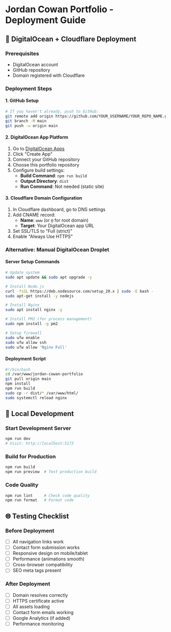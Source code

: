 # Jordan Cowan Portfolio - Deployment Guide

## 🚀 DigitalOcean + Cloudflare Deployment

### Prerequisites
- DigitalOcean account
- GitHub repository
- Domain registered with Cloudflare

### Deployment Steps

#### 1. GitHub Setup
```bash
# If you haven't already, push to GitHub:
git remote add origin https://github.com/YOUR_USERNAME/YOUR_REPO_NAME.git
git branch -M main
git push -u origin main
```

#### 2. DigitalOcean App Platform
1. Go to [DigitalOcean Apps](https://cloud.digitalocean.com/apps)
2. Click "Create App"
3. Connect your GitHub repository
4. Choose this portfolio repository
5. Configure build settings:
   - **Build Command**: `npm run build`
   - **Output Directory**: `dist`
   - **Run Command**: Not needed (static site)

#### 3. Cloudflare Domain Configuration
1. In Cloudflare dashboard, go to DNS settings
2. Add CNAME record:
   - **Name**: `www` (or `@` for root domain)
   - **Target**: Your DigitalOcean app URL
3. Set SSL/TLS to "Full (strict)"
4. Enable "Always Use HTTPS"

### Alternative: Manual DigitalOcean Droplet

#### Server Setup Commands
```bash
# Update system
sudo apt update && sudo apt upgrade -y

# Install Node.js
curl -fsSL https://deb.nodesource.com/setup_20.x | sudo -E bash -
sudo apt-get install -y nodejs

# Install Nginx
sudo apt install nginx -y

# Install PM2 (for process management)
sudo npm install -g pm2

# Setup firewall
sudo ufw enable
sudo ufw allow ssh
sudo ufw allow 'Nginx Full'
```

#### Deployment Script
```bash
#!/bin/bash
cd /var/www/jordan-cowan-portfolio
git pull origin main
npm install
npm run build
sudo cp -r dist/* /var/www/html/
sudo systemctl reload nginx
```

## 🔧 Local Development

### Start Development Server
```bash
npm run dev
# Visit: http://localhost:5173
```

### Build for Production
```bash
npm run build
npm run preview  # Test production build
```

### Code Quality
```bash
npm run lint     # Check code quality
npm run format   # Format code
```

## 🌐 Testing Checklist

### Before Deployment
- [ ] All navigation links work
- [ ] Contact form submission works
- [ ] Responsive design on mobile/tablet
- [ ] Performance (animations smooth)
- [ ] Cross-browser compatibility
- [ ] SEO meta tags present

### After Deployment
- [ ] Domain resolves correctly
- [ ] HTTPS certificate active
- [ ] All assets loading
- [ ] Contact form emails working
- [ ] Google Analytics (if added)
- [ ] Performance monitoring
